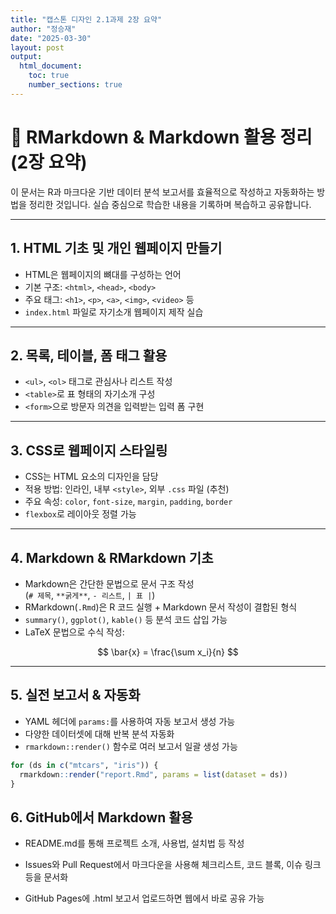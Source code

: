```yaml
---
title: "캡스톤 디자인 2.1과제 2장 요약"
author: "정승재"
date: "2025-03-30"
layout: post
output:
  html_document:
    toc: true
    number_sections: true
---
```


# 📘 RMarkdown & Markdown 활용 정리 (2장 요약)

이 문서는 R과 마크다운 기반 데이터 분석 보고서를 효율적으로 작성하고 자동화하는 방법을 정리한 것입니다. 실습 중심으로 학습한 내용을 기록하며 복습하고 공유합니다.

------------------------------------------------------------------------

## 1. HTML 기초 및 개인 웹페이지 만들기

-   HTML은 웹페이지의 뼈대를 구성하는 언어
-   기본 구조: `<html>`, `<head>`, `<body>`
-   주요 태그: `<h1>`, `<p>`, `<a>`, `<img>`, `<video>` 등
-   `index.html` 파일로 자기소개 웹페이지 제작 실습

------------------------------------------------------------------------

## 2. 목록, 테이블, 폼 태그 활용

-   `<ul>`, `<ol>` 태그로 관심사나 리스트 작성
-   `<table>`로 표 형태의 자기소개 구성
-   `<form>`으로 방문자 의견을 입력받는 입력 폼 구현

------------------------------------------------------------------------

## 3. CSS로 웹페이지 스타일링

-   CSS는 HTML 요소의 디자인을 담당
-   적용 방법: 인라인, 내부 `<style>`, 외부 `.css` 파일 (추천)
-   주요 속성: `color`, `font-size`, `margin`, `padding`, `border`
-   `flexbox`로 레이아웃 정렬 가능

------------------------------------------------------------------------

## 4. Markdown & RMarkdown 기초

-   Markdown은 간단한 문법으로 문서 구조 작성\
    (`# 제목`, `**굵게**`, `- 리스트`, `| 표 |`)
-   RMarkdown(`.Rmd`)은 R 코드 실행 + Markdown 문서 작성이 결합된 형식
-   `summary()`, `ggplot()`, `kable()` 등 분석 코드 삽입 가능
-   LaTeX 문법으로 수식 작성:

$$
\bar{x} = \frac{\sum x_i}{n}
$$

------------------------------------------------------------------------

## 5. 실전 보고서 & 자동화

-   YAML 헤더에 `params:`를 사용하여 자동 보고서 생성 가능
-   다양한 데이터셋에 대해 반복 분석 자동화
-   `rmarkdown::render()` 함수로 여러 보고서 일괄 생성 가능


```r
for (ds in c("mtcars", "iris")) {
  rmarkdown::render("report.Rmd", params = list(dataset = ds))
}
```

## 6. GitHub에서 Markdown 활용

-   README.md를 통해 프로젝트 소개, 사용법, 설치법 등 작성

-   Issues와 Pull Request에서 마크다운을 사용해 체크리스트, 코드 블록, 이슈 링크 등을 문서화

-   GitHub Pages에 .html 보고서 업로드하면 웹에서 바로 공유 가능
